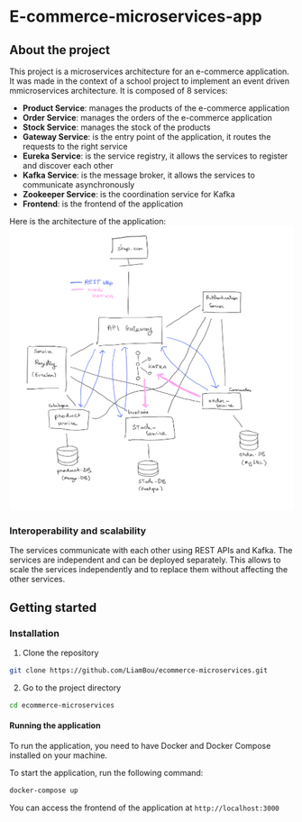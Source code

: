 # E-commerce-microservices-app

## About the project
This project is a microservices architecture for an e-commerce application. It was made in the context of a school project
to implement an event driven mmicroservices architecture.
It is composed of 8 services:
- **Product Service**: manages the products of the e-commerce application
- **Order Service**: manages the orders of the e-commerce application
- **Stock Service**: manages the stock of the products
- **Gateway Service**: is the entry point of the application, it routes the requests to the right service
- **Eureka Service**: is the service registry, it allows the services to register and discover each other
- **Kafka Service**: is the message broker, it allows the services to communicate asynchronously
- **Zookeeper Service**: is the coordination service for Kafka
- **Frontend**: is the frontend of the application

Here is the architecture of the application:
![Architecture](./images/architecture.png)

### Interoperability and scalability
The services communicate with each other using REST APIs and Kafka. The services are independent and can be deployed 
separately. This allows to scale the services independently and to replace them without affecting the other services.

## Getting started

### Installation

1. Clone the repository
```bash
git clone https://github.com/LiamBou/ecommerce-microservices.git
```

2. Go to the project directory
```bash
cd ecommerce-microservices
```

#### Running the application

To run the application, you need to have Docker and Docker Compose installed on your machine.

To start the application, run the following command:
```bash
docker-compose up
```
You can access the frontend of the application at `http://localhost:3000`